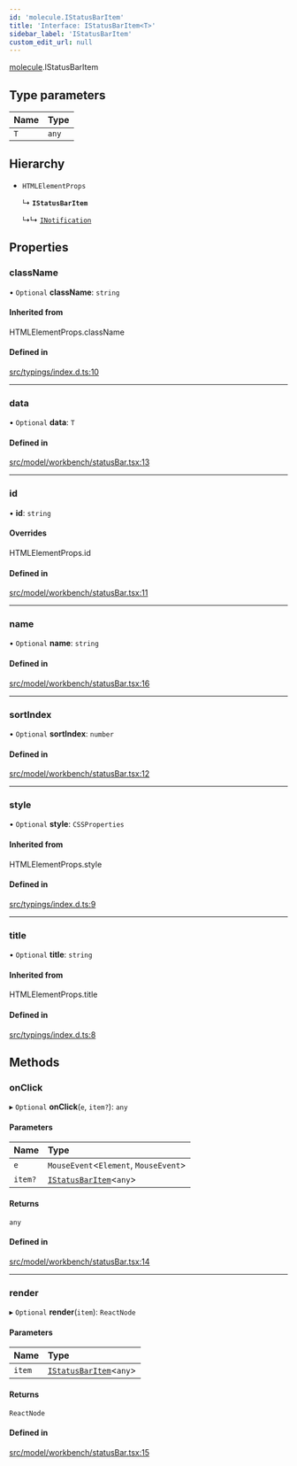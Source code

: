 ```yaml
---
id: 'molecule.IStatusBarItem'
title: 'Interface: IStatusBarItem<T>'
sidebar_label: 'IStatusBarItem'
custom_edit_url: null
---
```


[molecule](../namespaces/molecule).IStatusBarItem

## Type parameters

| Name | Type  |
| :--- | :---- |
| `T`  | `any` |

## Hierarchy

-   `HTMLElementProps`

    ↳ **`IStatusBarItem`**

    ↳↳ [`INotification`](molecule.INotification)

## Properties

### className

• `Optional` **className**: `string`

#### Inherited from

HTMLElementProps.className

#### Defined in

[src/typings/index.d.ts:10](https://github.com/DTStack/molecule/blob/1b0aa04/src/typings/index.d.ts#L10)

---

### data

• `Optional` **data**: `T`

#### Defined in

[src/model/workbench/statusBar.tsx:13](https://github.com/DTStack/molecule/blob/1b0aa04/src/model/workbench/statusBar.tsx#L13)

---

### id

• **id**: `string`

#### Overrides

HTMLElementProps.id

#### Defined in

[src/model/workbench/statusBar.tsx:11](https://github.com/DTStack/molecule/blob/1b0aa04/src/model/workbench/statusBar.tsx#L11)

---

### name

• `Optional` **name**: `string`

#### Defined in

[src/model/workbench/statusBar.tsx:16](https://github.com/DTStack/molecule/blob/1b0aa04/src/model/workbench/statusBar.tsx#L16)

---

### sortIndex

• `Optional` **sortIndex**: `number`

#### Defined in

[src/model/workbench/statusBar.tsx:12](https://github.com/DTStack/molecule/blob/1b0aa04/src/model/workbench/statusBar.tsx#L12)

---

### style

• `Optional` **style**: `CSSProperties`

#### Inherited from

HTMLElementProps.style

#### Defined in

[src/typings/index.d.ts:9](https://github.com/DTStack/molecule/blob/1b0aa04/src/typings/index.d.ts#L9)

---

### title

• `Optional` **title**: `string`

#### Inherited from

HTMLElementProps.title

#### Defined in

[src/typings/index.d.ts:8](https://github.com/DTStack/molecule/blob/1b0aa04/src/typings/index.d.ts#L8)

## Methods

### onClick

▸ `Optional` **onClick**(`e`, `item?`): `any`

#### Parameters

| Name    | Type                                                |
| :------ | :-------------------------------------------------- |
| `e`     | `MouseEvent`<`Element`, `MouseEvent`\>              |
| `item?` | [`IStatusBarItem`](molecule.IStatusBarItem)<`any`\> |

#### Returns

`any`

#### Defined in

[src/model/workbench/statusBar.tsx:14](https://github.com/DTStack/molecule/blob/1b0aa04/src/model/workbench/statusBar.tsx#L14)

---

### render

▸ `Optional` **render**(`item`): `ReactNode`

#### Parameters

| Name   | Type                                                |
| :----- | :-------------------------------------------------- |
| `item` | [`IStatusBarItem`](molecule.IStatusBarItem)<`any`\> |

#### Returns

`ReactNode`

#### Defined in

[src/model/workbench/statusBar.tsx:15](https://github.com/DTStack/molecule/blob/1b0aa04/src/model/workbench/statusBar.tsx#L15)
